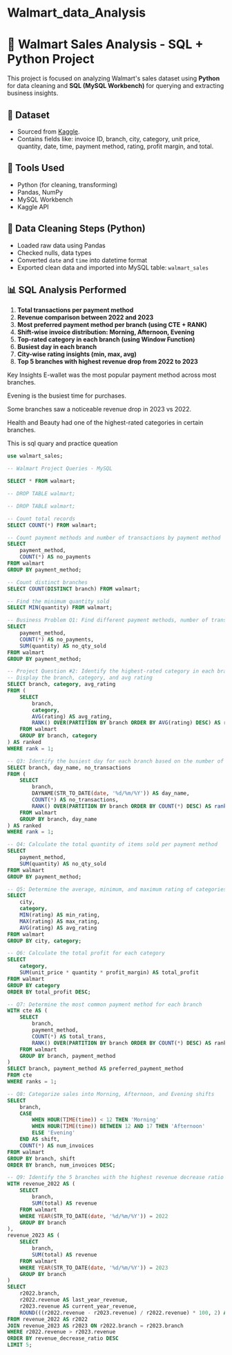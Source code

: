 # Walmart_data_Analysis
# 🛒 Walmart Sales Analysis - SQL + Python Project

This project is focused on analyzing Walmart's sales dataset using **Python** for data cleaning and **SQL (MySQL Workbench)** for querying and extracting business insights.

## 📂 Dataset

- Sourced from [Kaggle](https://www.kaggle.com/datasets).
- Contains fields like: invoice ID, branch, city, category, unit price, quantity, date, time, payment method, rating, profit margin, and total.

## 🔧 Tools Used

- Python (for cleaning, transforming)
- Pandas, NumPy
- MySQL Workbench
- Kaggle API

## 🧼 Data Cleaning Steps (Python)

- Loaded raw data using Pandas
- Checked nulls, data types
- Converted `date` and `time` into datetime format
- Exported clean data and imported into MySQL table: `walmart_sales`

## 📊 SQL Analysis Performed

1. **Total transactions per payment method**
2. **Revenue comparison between 2022 and 2023**
3. **Most preferred payment method per branch (using CTE + RANK)**
4. **Shift-wise invoice distribution: Morning, Afternoon, Evening**
5. **Top-rated category in each branch (using Window Function)**
6. **Busiest day in each branch**
7. **City-wise rating insights (min, max, avg)**
8. **Top 5 branches with highest revenue drop from 2022 to 2023**


Key Insights
E-wallet was the most popular payment method across most branches.

Evening is the busiest time for purchases.

Some branches saw a noticeable revenue drop in 2023 vs 2022.

Health and Beauty had one of the highest-rated categories in certain branches.




This is sql quary and practice queation
```sql
use walmart_sales;

-- Walmart Project Queries - MySQL

SELECT * FROM walmart;

-- DROP TABLE walmart;

-- DROP TABLE walmart;

-- Count total records
SELECT COUNT(*) FROM walmart;

-- Count payment methods and number of transactions by payment method
SELECT 
    payment_method,
    COUNT(*) AS no_payments
FROM walmart
GROUP BY payment_method;

-- Count distinct branches
SELECT COUNT(DISTINCT branch) FROM walmart;

-- Find the minimum quantity sold
SELECT MIN(quantity) FROM walmart;

-- Business Problem Q1: Find different payment methods, number of transactions, and quantity sold by payment method
SELECT 
    payment_method,
    COUNT(*) AS no_payments,
    SUM(quantity) AS no_qty_sold
FROM walmart
GROUP BY payment_method;

-- Project Question #2: Identify the highest-rated category in each branch
-- Display the branch, category, and avg rating
SELECT branch, category, avg_rating
FROM (
    SELECT 
        branch,
        category,
        AVG(rating) AS avg_rating,
        RANK() OVER(PARTITION BY branch ORDER BY AVG(rating) DESC) AS rank
    FROM walmart
    GROUP BY branch, category
) AS ranked
WHERE rank = 1;

-- Q3: Identify the busiest day for each branch based on the number of transactions
SELECT branch, day_name, no_transactions
FROM (
    SELECT 
        branch,
        DAYNAME(STR_TO_DATE(date, '%d/%m/%Y')) AS day_name,
        COUNT(*) AS no_transactions,
        RANK() OVER(PARTITION BY branch ORDER BY COUNT(*) DESC) AS rank
    FROM walmart
    GROUP BY branch, day_name
) AS ranked
WHERE rank = 1;

-- Q4: Calculate the total quantity of items sold per payment method
SELECT 
    payment_method,
    SUM(quantity) AS no_qty_sold
FROM walmart
GROUP BY payment_method;

-- Q5: Determine the average, minimum, and maximum rating of categories for each city
SELECT 
    city,
    category,
    MIN(rating) AS min_rating,
    MAX(rating) AS max_rating,
    AVG(rating) AS avg_rating
FROM walmart
GROUP BY city, category;

-- Q6: Calculate the total profit for each category
SELECT 
    category,
    SUM(unit_price * quantity * profit_margin) AS total_profit
FROM walmart
GROUP BY category
ORDER BY total_profit DESC;

-- Q7: Determine the most common payment method for each branch
WITH cte AS (
    SELECT 
        branch,
        payment_method,
        COUNT(*) AS total_trans,
        RANK() OVER(PARTITION BY branch ORDER BY COUNT(*) DESC) AS ranks
    FROM walmart
    GROUP BY branch, payment_method
)
SELECT branch, payment_method AS preferred_payment_method
FROM cte
WHERE ranks = 1;

-- Q8: Categorize sales into Morning, Afternoon, and Evening shifts
SELECT
    branch,
    CASE 
        WHEN HOUR(TIME(time)) < 12 THEN 'Morning'
        WHEN HOUR(TIME(time)) BETWEEN 12 AND 17 THEN 'Afternoon'
        ELSE 'Evening'
    END AS shift,
    COUNT(*) AS num_invoices
FROM walmart
GROUP BY branch, shift
ORDER BY branch, num_invoices DESC;

-- Q9: Identify the 5 branches with the highest revenue decrease ratio from last year to current year (e.g., 2022 to 2023)
WITH revenue_2022 AS (
    SELECT 
        branch,
        SUM(total) AS revenue
    FROM walmart
    WHERE YEAR(STR_TO_DATE(date, '%d/%m/%Y')) = 2022
    GROUP BY branch
),
revenue_2023 AS (
    SELECT 
        branch,
        SUM(total) AS revenue
    FROM walmart
    WHERE YEAR(STR_TO_DATE(date, '%d/%m/%Y')) = 2023
    GROUP BY branch
)
SELECT 
    r2022.branch,
    r2022.revenue AS last_year_revenue,
    r2023.revenue AS current_year_revenue,
    ROUND(((r2022.revenue - r2023.revenue) / r2022.revenue) * 100, 2) AS revenue_decrease_ratio
FROM revenue_2022 AS r2022
JOIN revenue_2023 AS r2023 ON r2022.branch = r2023.branch
WHERE r2022.revenue > r2023.revenue
ORDER BY revenue_decrease_ratio DESC
LIMIT 5;
```
